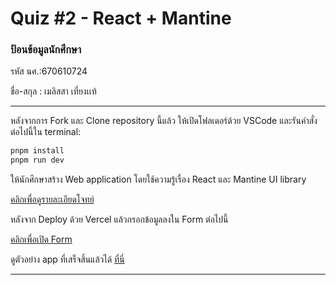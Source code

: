 # Quiz #2 - React + Mantine

### ป้อนข้อมูลนักศึกษา

รหัส นศ.:670610724

ชื่อ-สกุล : เมลิสสา เที่ยงเเท้

---

หลังจากการ Fork และ Clone repository นี้แล้ว ให้เปิดโฟลเดอร์ด้วย VSCode และรันคำสั่งต่อไปนี้ใน terminal:

```bash
pnpm install
pnpm run dev
```

ให้นักศึกษาสร้าง Web application โดยใช้ความรู้เรื่อง React และ Mantine UI library

[คลิกเพื่อดูรายละเอียดโจทย์](https://o365cmu-my.sharepoint.com/:b:/g/personal/dome_potikanond_cmu_ac_th/EYPxo0P_4KpMvJnSzd7XBpkBtinqpFvUQ3lEkbF8oaDAqg?e=qGHP8M)

หลังจาก Deploy ด้วย Vercel แล้วกรอกข้อมูลลงใน Form ต่อไปนี้

[คลิกเพื่อเปิด Form](https://forms.office.com/r/JMPA7ZSFj0)

ดูตัวอย่าง app ที่เสร็จสิ้นแล้วได้ [ที่นี่](https://quiz2-chanadda-j4bopmzo9.vercel.app/)

---
